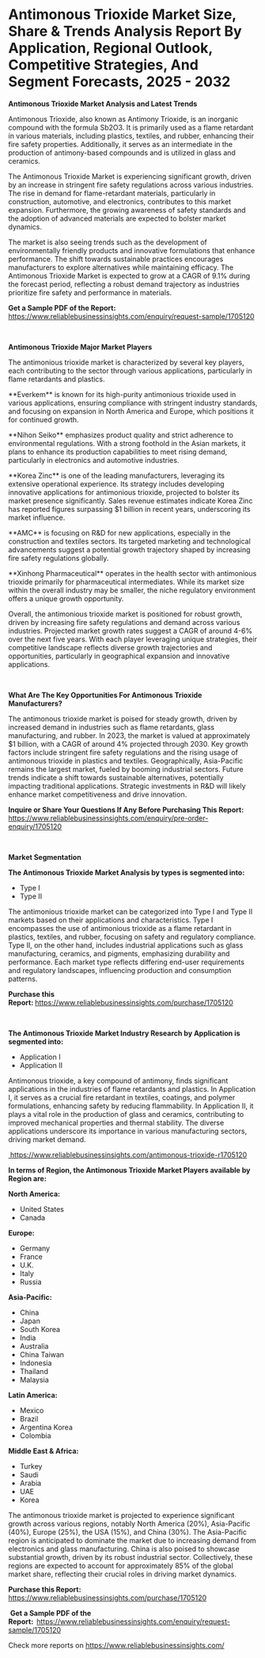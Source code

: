 <p><h1>Antimonous Trioxide Market Size, Share & Trends Analysis Report By Application, Regional Outlook, Competitive Strategies, And Segment Forecasts, 2025 - 2032</h1></p><p><strong>Antimonous Trioxide Market Analysis and Latest Trends</strong></p>
<p><p>Antimonous Trioxide, also known as Antimony Trioxide, is an inorganic compound with the formula Sb2O3. It is primarily used as a flame retardant in various materials, including plastics, textiles, and rubber, enhancing their fire safety properties. Additionally, it serves as an intermediate in the production of antimony-based compounds and is utilized in glass and ceramics.</p><p>The Antimonous Trioxide Market is experiencing significant growth, driven by an increase in stringent fire safety regulations across various industries. The rise in demand for flame-retardant materials, particularly in construction, automotive, and electronics, contributes to this market expansion. Furthermore, the growing awareness of safety standards and the adoption of advanced materials are expected to bolster market dynamics. </p><p>The market is also seeing trends such as the development of environmentally friendly products and innovative formulations that enhance performance. The shift towards sustainable practices encourages manufacturers to explore alternatives while maintaining efficacy. The Antimonous Trioxide Market is expected to grow at a CAGR of 9.1% during the forecast period, reflecting a robust demand trajectory as industries prioritize fire safety and performance in materials.</p></p>
<p><strong>Get a Sample PDF of the Report:&nbsp;</strong> <a href="https://www.reliablebusinessinsights.com/enquiry/request-sample/1705120?utm_campaign=2269&utm_medium=2&utm_source=Github&utm_content=ia&utm_term=27032025&utm_id=antimonous-trioxide">https://www.reliablebusinessinsights.com/enquiry/request-sample/1705120</a></p>
<p>&nbsp;</p>
<p><strong>Antimonous Trioxide Major Market Players</strong></p>
<p><p>The antimonious trioxide market is characterized by several key players, each contributing to the sector through various applications, particularly in flame retardants and plastics. </p><p>**Everkem** is known for its high-purity antimonious trioxide used in various applications, ensuring compliance with stringent industry standards, and focusing on expansion in North America and Europe, which positions it for continued growth.</p><p>**Nihon Seiko** emphasizes product quality and strict adherence to environmental regulations. With a strong foothold in the Asian markets, it plans to enhance its production capabilities to meet rising demand, particularly in electronics and automotive industries.</p><p>**Korea Zinc** is one of the leading manufacturers, leveraging its extensive operational experience. Its strategy includes developing innovative applications for antimonious trioxide, projected to bolster its market presence significantly. Sales revenue estimates indicate Korea Zinc has reported figures surpassing $1 billion in recent years, underscoring its market influence.</p><p>**AMC** is focusing on R&D for new applications, especially in the construction and textiles sectors. Its targeted marketing and technological advancements suggest a potential growth trajectory shaped by increasing fire safety regulations globally.</p><p>**Xinhong Pharmaceutical** operates in the health sector with antimonious trioxide primarily for pharmaceutical intermediates. While its market size within the overall industry may be smaller, the niche regulatory environment offers a unique growth opportunity.</p><p>Overall, the antimonious trioxide market is positioned for robust growth, driven by increasing fire safety regulations and demand across various industries. Projected market growth rates suggest a CAGR of around 4-6% over the next five years. With each player leveraging unique strategies, their competitive landscape reflects diverse growth trajectories and opportunities, particularly in geographical expansion and innovative applications.</p></p>
<p>&nbsp;</p>
<p><strong>What Are The Key Opportunities For Antimonous Trioxide Manufacturers?</strong></p>
<p><p>The antimonous trioxide market is poised for steady growth, driven by increased demand in industries such as flame retardants, glass manufacturing, and rubber. In 2023, the market is valued at approximately $1 billion, with a CAGR of around 4% projected through 2030. Key growth factors include stringent fire safety regulations and the rising usage of antimonous trioxide in plastics and textiles. Geographically, Asia-Pacific remains the largest market, fueled by booming industrial sectors. Future trends indicate a shift towards sustainable alternatives, potentially impacting traditional applications. Strategic investments in R&D will likely enhance market competitiveness and drive innovation.</p></p>
<p><strong>Inquire or Share Your Questions If Any Before Purchasing This Report:</strong> <a href="https://www.reliablebusinessinsights.com/enquiry/pre-order-enquiry/1705120?utm_campaign=2269&utm_medium=2&utm_source=Github&utm_content=ia&utm_term=27032025&utm_id=antimonous-trioxide">https://www.reliablebusinessinsights.com/enquiry/pre-order-enquiry/1705120</a></p>
<p>&nbsp;</p>
<p><strong>Market Segmentation</strong></p>
<p><strong>The Antimonous Trioxide Market Analysis by types is segmented into:</strong></p>
<p><ul><li>Type I</li><li>Type II</li></ul></p>
<p><p>The antimonious trioxide market can be categorized into Type I and Type II markets based on their applications and characteristics. Type I encompasses the use of antimonious trioxide as a flame retardant in plastics, textiles, and rubber, focusing on safety and regulatory compliance. Type II, on the other hand, includes industrial applications such as glass manufacturing, ceramics, and pigments, emphasizing durability and performance. Each market type reflects differing end-user requirements and regulatory landscapes, influencing production and consumption patterns.</p></p>
<p><strong>Purchase this Report:&nbsp;</strong><a href="https://www.reliablebusinessinsights.com/purchase/1705120?utm_campaign=2269&utm_medium=2&utm_source=Github&utm_content=ia&utm_term=27032025&utm_id=antimonous-trioxide">https://www.reliablebusinessinsights.com/purchase/1705120</a></p>
<p>&nbsp;</p>
<p><strong>The Antimonous Trioxide Market Industry Research by Application is segmented into:</strong></p>
<p><ul><li>Application I</li><li>Application II</li></ul></p>
<p><p>Antimonous trioxide, a key compound of antimony, finds significant applications in the industries of flame retardants and plastics. In Application I, it serves as a crucial fire retardant in textiles, coatings, and polymer formulations, enhancing safety by reducing flammability. In Application II, it plays a vital role in the production of glass and ceramics, contributing to improved mechanical properties and thermal stability. The diverse applications underscore its importance in various manufacturing sectors, driving market demand.</p></p>
<p><a href="https://www.reliablebusinessinsights.com/antimonous-trioxide-r1705120?utm_campaign=2269&utm_medium=2&utm_source=Github&utm_content=ia&utm_term=27032025&utm_id=antimonous-trioxide">&nbsp;https://www.reliablebusinessinsights.com/antimonous-trioxide-r1705120</a></p>
<p><strong>In terms of Region, the Antimonous Trioxide Market Players available by Region are:</strong></p>
<p>
    <p> <strong> North America: </strong>
        <ul>
            <li>United States</li>
            <li>Canada</li>
        </ul>
        </p> 
    <p> <strong> Europe: </strong>
        <ul>
            <li>Germany</li>
            <li>France</li>
            <li>U.K.</li>
            <li>Italy</li>
            <li>Russia</li>
        </ul>
        </p> 
    <p> <strong> Asia-Pacific: </strong>
        <ul>
            <li>China</li>
            <li>Japan</li>
            <li>South Korea</li>
            <li>India</li>
            <li>Australia</li>
            <li>China Taiwan</li>
            <li>Indonesia</li>
            <li>Thailand</li>
            <li>Malaysia</li>
        </ul>
        </p> 
    <p> <strong> Latin America: </strong>
        <ul>
            <li>Mexico</li>
            <li>Brazil</li>
            <li>Argentina Korea</li>
            <li>Colombia</li>
        </ul>
        </p> 
    <p> <strong> Middle East & Africa: </strong>
        <ul>
            <li>Turkey</li>
            <li>Saudi</li>
            <li>Arabia</li>
            <li>UAE</li>
            <li>Korea</li>
        </ul>
    </p>
    </p>
<p><p>The antimonous trioxide market is projected to experience significant growth across various regions, notably North America (20%), Asia-Pacific (40%), Europe (25%), the USA (15%), and China (30%). The Asia-Pacific region is anticipated to dominate the market due to increasing demand from electronics and glass manufacturing. China is also poised to showcase substantial growth, driven by its robust industrial sector. Collectively, these regions are expected to account for approximately 85% of the global market share, reflecting their crucial roles in driving market dynamics.</p></p>
<p><strong>Purchase this Report: </strong><a href="https://www.reliablebusinessinsights.com/purchase/1705120?utm_campaign=2269&utm_medium=2&utm_source=Github&utm_content=ia&utm_term=27032025&utm_id=antimonous-trioxide">https://www.reliablebusinessinsights.com/purchase/1705120</a></p>
<p>&nbsp;<strong>Get a Sample PDF of the Report:&nbsp;&nbsp;</strong><a href="https://www.reliablebusinessinsights.com/enquiry/request-sample/1705120?utm_campaign=2269&utm_medium=2&utm_source=Github&utm_content=ia&utm_term=27032025&utm_id=antimonous-trioxide">https://www.reliablebusinessinsights.com/enquiry/request-sample/1705120</a></p>
<p><strong></strong></p>
<p>Check more reports on <a href="https://www.reliablebusinessinsights.com/?utm_campaign=2269&utm_medium=2&utm_source=Github&utm_content=ia&utm_term=27032025&utm_id=antimonous-trioxide">https://www.reliablebusinessinsights.com/</a></p>